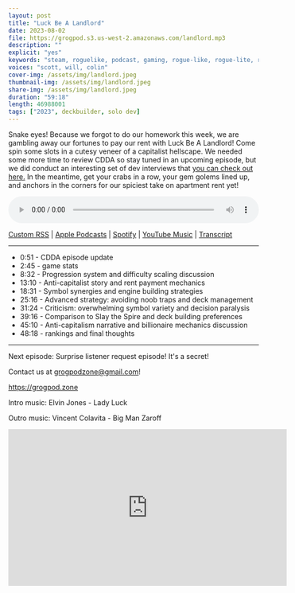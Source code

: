 ```yaml
---
layout: post
title: "Luck Be A Landlord"
date: 2023-08-02
file: https://grogpod.s3.us-west-2.amazonaws.com/landlord.mp3
description: ""
explicit: "yes" 
keywords: "steam, roguelike, podcast, gaming, rogue-like, rogue-lite, roguelite"
voices: "scott, will, colin"
cover-img: /assets/img/landlord.jpeg
thumbnail-img: /assets/img/landlord.jpeg
share-img: /assets/img/landlord.jpeg
duration: "59:18"
length: 46988001 
tags: ["2023", deckbuilder, solo dev]
---
```


Snake eyes! Because we forgot to do our homework this week, we are gambling away our fortunes to pay our rent with Luck Be A Landlord! Come spin some slots in a cutesy veneer of a capitalist hellscape. We needed some more time to review CDDA so stay tuned in an upcoming episode, but we did conduct an interesting set of dev interviews that [you can check out here.](https://github.com/ScottBurger/going_rogue_podcast/blob/master/docs/Cdda.md) In the meantime, get your crabs in a row, your gem golems lined up, and anchors in the corners for our spiciest take on apartment rent yet!

<div class="container">
  <audio controls style="width: 100%;">
    <source src="https://grogpod.s3.us-west-2.amazonaws.com/landlord.mp3" type="audio/mpeg">
  </audio>
</div>

[Custom RSS](https://grogpod.zone/feed.xml) | [Apple Podcasts](https://podcasts.apple.com/us/podcast/luck-be-a-landlord/id1650474911?i=1000623136283) | [Spotify](https://open.spotify.com/episode/4yevGkczV3H4xRRwUdywJ2?si=cda42EBPRGOGFH9oGg-wvA) | [YouTube Music](https://www.youtube.com/playlist?list=PL-ShOmyMvd4jYFChE6tgj0JYG8RKK4xe0) | [Transcript](https://github.com/ScottBurger/going_rogue_podcast/blob/master/docs/transcripts/luck_be_a_landlord.txt)


---------------------

* 0:51 - CDDA episode update
* 2:45 - game stats
* 8:32 - Progression system and difficulty scaling discussion
* 13:10 - Anti-capitalist story and rent payment mechanics
* 18:31 - Symbol synergies and engine building strategies
* 25:16 - Advanced strategy: avoiding noob traps and deck management
* 31:24 - Criticism: overwhelming symbol variety and decision paralysis
* 39:16 - Comparison to Slay the Spire and deck building preferences
* 45:10 - Anti-capitalism narrative and billionaire mechanics discussion
* 48:18 - rankings and final thoughts

---------------------

Next episode: Surprise listener request episode! It's a secret!

Contact us at grogpodzone@gmail.com!

https://grogpod.zone

Intro music: Elvin Jones - Lady Luck

Outro music: Vincent Colavita - Big Man Zaroff

<div class="embed-responsive embed-responsive-16by9">
<iframe width="560" height="315" src="https://www.youtube.com/embed/o_vZH1ab2nA" title="YouTube video player" frameborder="0" allow="accelerometer; autoplay; clipboard-write; encrypted-media; gyroscope; picture-in-picture" allowfullscreen></iframe>
</div>

